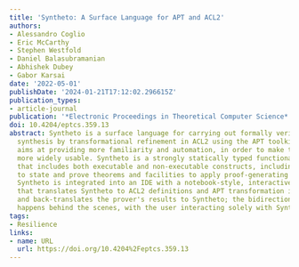 ```yaml
---
title: 'Syntheto: A Surface Language for APT and ACL2'
authors:
- Alessandro Coglio
- Eric McCarthy
- Stephen Westfold
- Daniel Balasubramanian
- Abhishek Dubey
- Gabor Karsai
date: '2022-05-01'
publishDate: '2024-01-21T17:12:02.296615Z'
publication_types:
- article-journal
publication: '*Electronic Proceedings in Theoretical Computer Science*'
doi: 10.4204/eptcs.359.13
abstract: Syntheto is a surface language for carrying out formally verified program
  synthesis by transformational refinement in ACL2 using the APT toolkit. Syntheto
  aims at providing more familiarity and automation, in order to make this technology
  more widely usable. Syntheto is a strongly statically typed functional language
  that includes both executable and non-executable constructs, including facilities
  to state and prove theorems and facilities to apply proof-generating transformations.
  Syntheto is integrated into an IDE with a notebook-style, interactive interface
  that translates Syntheto to ACL2 definitions and APT transformation invocations,
  and back-translates the prover's results to Syntheto; the bidirectional translation
  happens behind the scenes, with the user interacting solely with Syntheto.
tags:
- Resilience
links:
- name: URL
  url: https://doi.org/10.4204%2Feptcs.359.13
---
```

